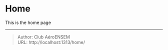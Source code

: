 # Home


This is the home page

---

> Author: Club AéroENSEM  
> URL: http://localhost:1313/home/  


